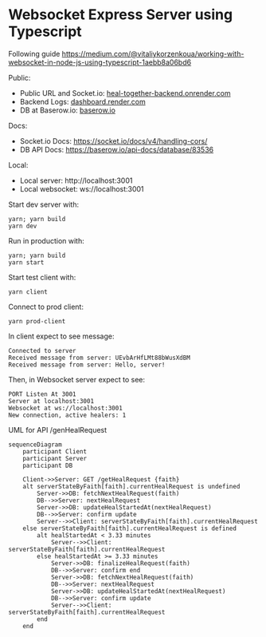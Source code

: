 # Websocket Express Server using Typescript

Following guide https://medium.com/@vitaliykorzenkoua/working-with-websocket-in-node-js-using-typescript-1aebb8a06bd6

Public:

- Public URL and Socket.io: [heal-together-backend.onrender.com](https://heal-together-backend.onrender.com)
- Backend Logs: [dashboard.render.com](https://dashboard.render.com/web/srv-clpm8map0o1s73ban9q0/logs)
- DB at Baserow.io: [baserow.io](https://baserow.io/database/83536/table/227602/374517)

Docs:

- Socket.io Docs: https://socket.io/docs/v4/handling-cors/
- DB API Docs: https://baserow.io/api-docs/database/83536

Local:

- Local server: http://localhost:3001
- Local websocket: ws://localhost:3001

Start dev server with:

```
yarn; yarn build
yarn dev
```

Run in production with:

```
yarn; yarn build
yarn start
```

Start test client with:

```
yarn client
```

Connect to prod client:

```
yarn prod-client
```

In client expect to see message:

```
Connected to server
Received message from server: UEvbArHfLMt88bWusXdBM
Received message from server: Hello, server!
```

Then, in Websocket server expect to see:

```
PORT Listen At 3001
Server at localhost:3001
Websocket at ws://localhost:3001
New connection, active healers: 1
```

UML for API /genHealRequest

```mermaid
sequenceDiagram
    participant Client
    participant Server
    participant DB

    Client->>Server: GET /getHealRequest {faith}
    alt serverStateByFaith[faith].currentHealRequest is undefined
        Server->>DB: fetchNextHealRequest(faith)
        DB-->>Server: nextHealRequest
        Server->>DB: updateHealStartedAt(nextHealRequest)
        DB-->>Server: confirm update
        Server-->>Client: serverStateByFaith[faith].currentHealRequest
    else serverStateByFaith[faith].currentHealRequest is defined
        alt healStartedAt < 3.33 minutes
            Server-->>Client: serverStateByFaith[faith].currentHealRequest
        else healStartedAt >= 3.33 minutes
            Server->>DB: finalizeHealRequest(faith)
            DB-->>Server: confirm end
            Server->>DB: fetchNextHealRequest(faith)
            DB-->>Server: nextHealRequest
            Server->>DB: updateHealStartedAt(nextHealRequest)
            DB-->>Server: confirm update
            Server-->>Client: serverStateByFaith[faith].currentHealRequest
        end
    end
```
